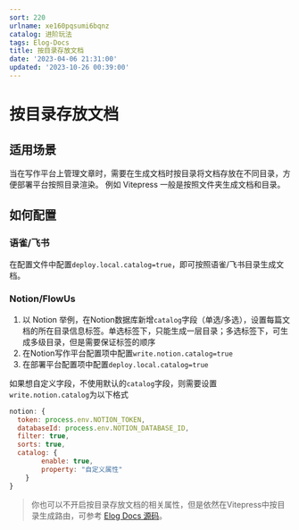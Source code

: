 ```yaml
---
sort: 220
urlname: xe160pqsumi6bqnz
catalog: 进阶玩法
tags: Elog-Docs
title: 按目录存放文档
date: '2023-04-06 21:31:00'
updated: '2023-10-26 00:39:00'
---
```


# 按目录存放文档


## 适用场景


当在写作平台上管理文章时，需要在生成文档时按目录将文档存放在不同目录，方便部署平台按照目录渲染。
例如 Vitepress 一般是按照文件夹生成文档和目录。


## 如何配置


### 语雀/飞书


在配置文件中配置`deploy.local.catalog=true`，即可按照语雀/飞书目录生成文档。


### Notion/FlowUs

1. 以 Notion 举例，在Notion数据库新增`catalog`字段（单选/多选），设置每篇文档的所在目录信息标签。单选标签下，只能生成一层目录；多选标签下，可生成多级目录，但是需要保证标签的顺序
2. 在Notion写作平台配置项中配置`write.notion.catalog=true`
3. 在部署平台配置项中配置`deploy.local.catalog=true`

如果想自定义字段，不使用默认的`catalog`字段，则需要设置`write.notion.catalog`为以下格式


```javascript
notion: {
  token: process.env.NOTION_TOKEN,
  databaseId: process.env.NOTION_DATABASE_ID,
  filter: true,
  sorts: true,
  catalog: {
		enable: true,
		property: "自定义属性"
	}
}

```


> 你也可以不开启按目录存放文档的相关属性，但是依然在Vitepress中按目录生成路由，可参考 [Elog Docs 源码](https://github.com/LetTTGACO/elog-docs)。

